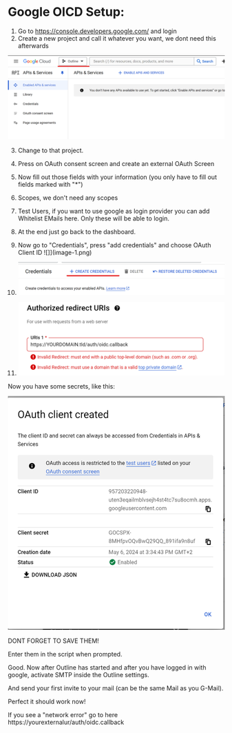 # Google OICD Setup:

1. Go to https://console.developers.google.com/ and login
2. Create a new project and call it whatever you want, we dont need this afterwards

![Google](image.png)

3. Change to that project.

4. Press on OAuth consent screen and create an external OAuth Screen
5. Now fill out those fields with your information (you only have to fill out fields marked with "*")
6. Scopes, we don't need any scopes
7. Test Users, if you want to use google as login provider you can add Whitelist EMails here. Only these will be able to login.
8. At the end just go back to the dashboard.

9. Now go to "Credentials", press "add credentials" and choose OAuth Client ID
![]](image-1.png)

10. ![alt text](https://github.com/Its4Nik/EasyOutline/blob/main/docs/image-1.png)

11. ![alt text](image-3.png)

Now you have some secrets, like this:

![alt text](image-4.png)

DONT FORGET TO SAVE THEM!

Enter them in the script when prompted.

Good. Now after Outline has started and after you have logged in with google, activate SMTP inside the Outline settings.

And send your first invite to your mail (can be the same Mail as you G-Mail).

Perfect it should work now!

If you see a "network error" go to here https://yourexternalur/auth/oidc.callback
